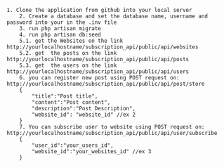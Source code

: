     1. Clone the application from github into your local server  
        2. Create a database and set the database name, username and password into your in the .inv file 
        3. run php artisan migrate 
        4. run php artisan db:seed 
        5.1. get the Websites on the link http://yourlocalhostname/subscription_api/public/api/websites 
        5.2. get  the posts on the link http://yourlocalhostname/subscription_api/public/api/posts  
        5.3. get  the users on the link http://yourlocalhostname/subscription_api/public/api/users 
        6. you can register new post using POST request on:  http://yourlocalhostname/subscription_api/public/api/post/store  
        {
            "title":"Post title",
            "content":"Post content",
            "description":"Post Description", 
            "website_id": "website_id" //ex 2 
        }
        7. You can subscribe user to website using POST request on:  http://yourlocalhostname/subscription_api/public/api/user/subscribe 
        {
            "user_id":"your_users_id", 
            "website_id":"your_websites_id" //ex 3
        }